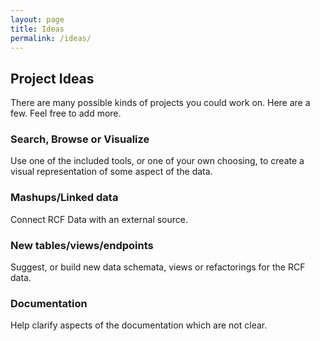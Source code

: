 ```yaml
---
layout: page
title: Ideas
permalink: /ideas/
---
```


## Project Ideas

There are many possible kinds of projects you could work on. Here are a few. Feel free to add more.

### Search, Browse or Visualize

Use one of the included tools, or one of your own choosing, to create a visual representation of some aspect of the data.

### Mashups/Linked data

Connect RCF Data with an external source.

### New tables/views/endpoints

Suggest, or build new data schemata, views or refactorings for the RCF data.

### Documentation

Help clarify aspects of the documentation which are not clear.
